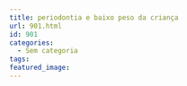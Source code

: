 ```yaml
---
title: periodontia e baixo peso da criança
url: 901.html
id: 901
categories:
  - Sem categoria
tags:
featured_image:
---
```


